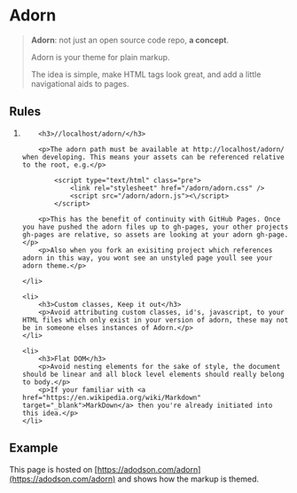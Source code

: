 


# Adorn

<blockquote>
	<p><b>Adorn</b>: not just an open source code repo, <b> a concept</b>.</p>
	<p>Adorn is your theme for plain markup.</p>
	<p>The idea is simple, make HTML tags look great, and add a little navigational aids to pages.</p>
</blockquote>

## Rules

<ol>
	<li>

		<h3>//localhost/adorn/</h3>

		<p>The adorn path must be available at http://localhost/adorn/ when developing. This means your assets can be referenced relative to the root, e.g.</p>

			<script type="text/html" class="pre">
				<link rel="stylesheet" href="/adorn/adorn.css" />
				<script src="/adorn/adorn.js"><\/script>
			</script>

		<p>This has the benefit of continuity with GitHub Pages. Once you have pushed the adorn files up to gh-pages, your other projects gh-pages are relative, so assets are looking at your adorn gh-page.</p>
		<p>Also when you fork an exisiting project which references adorn in this way, you wont see an unstyled page youll see your adorn theme.</p>

	</li>

	<li>
		<h3>Custom classes, Keep it out</h3>
		<p>Avoid attributing custom classes, id's, javascript, to your HTML files which only exist in your version of adorn, these may not be in someone elses instances of Adorn.</p>
	</li>

	<li>
		<h3>Flat DOM</h3>
		<p>Avoid nesting elements for the sake of style, the document should be linear and all block level elements should really belong to body.</p>
		<p>If your familiar with <a href="https://en.wikipedia.org/wiki/Markdown" target="_blank">MarkDown</a> then you're already initiated into this idea.</p>
	</li>

</ol>

## Example

This page is hosted on [https://adodson.com/adorn](https://adodson.com/adorn) and shows how the markup is themed.